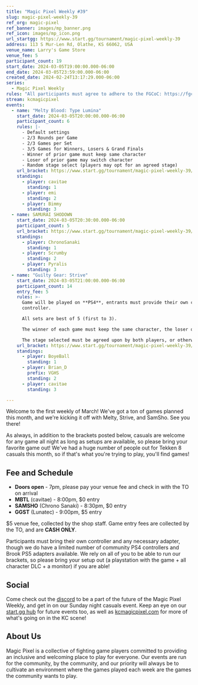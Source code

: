 ```yaml
---
title: "Magic Pixel Weekly #39"
slug: magic-pixel-weekly-39
ref_org: magic-pixel
ref_banner: images/mp_banner.png
ref_icon: images/mp_icon.png
url_startgg: https://www.start.gg/tournament/magic-pixel-weekly-39
address: 113 S Mur-Len Rd, Olathe, KS 66062, USA
venue_name: Larry's Game Store
venue_fee: 5
participant_count: 19
start_date: 2024-03-05T19:00:00.000-06:00
end_date: 2024-03-05T23:59:00.000-06:00
created_date: 2024-02-24T13:17:29.000-06:00
series:
  - Magic Pixel Weekly
rules: "All participants must agree to adhere to the FGCoC: https://fgcoc.com/"
stream: kcmagicpixel
events:
  - name: "Melty Blood: Type Lumina"
    start_date: 2024-03-05T20:00:00.000-06:00
    participant_count: 6
    rules: |-
      - Default settings
      - 2/3 Rounds per Game
      - 2/3 Games per Set
      - 3/5 Games for Winners, Losers & Grand Finals
      - Winner of prior game must keep same character
      - Loser of prior game may switch character
      - Random stage select (players may opt for an agreed stage)
    url_bracket: https://www.start.gg/tournament/magic-pixel-weekly-39/events/melty-blood-type-lumina/brackets/1591446/2382734
    standings:
      - player: cavitae
        standing: 1
      - player: emi
        standing: 2
      - player: Bimmy
        standing: 3
  - name: SAMURAI SHODOWN
    start_date: 2024-03-05T20:30:00.000-06:00
    participant_count: 5
    url_bracket: https://www.start.gg/tournament/magic-pixel-weekly-39/events/samurai-shodown/brackets/1591449/2382737
    standings:
      - player: ChronoSanaki
        standing: 1
      - player: Scrumby
        standing: 2
      - player: Pyralis
        standing: 3
  - name: "Guilty Gear: Strive"
    start_date: 2024-03-05T21:00:00.000-06:00
    participant_count: 14
    entry_fee: 5
    rules: >-
      Game will be played on **PS4**, entrants must provide their own compatible
      controller.  

      All sets are best of 5 (first to 3).  

      The winner of each game must keep the same character, the loser of that game may switch characters.  

      The stage selected must be agreed upon by both players, or otherwise selected at random.
    url_bracket: https://www.start.gg/tournament/magic-pixel-weekly-39/events/guilty-gear-strive/brackets/1591442/2382730
    standings:
      - player: BoyeBall
        standing: 1
      - player: Brian_D
        prefix: VGHS
        standing: 2
      - player: cavitae
        standing: 3

---
```


Welcome to the first weekly of March! We've got a ton of games planned this month, and we're kicking it off with Melty, Strive, and SamSho. See you there!

As always, in addition to the brackets posted below, casuals are welcome for any game all night as long as setups are available, so please bring your favorite game out! We've had a huge number of people out for Tekken 8 casuals this month, so if that's what you're trying to play, you'll find games!

## Fee and Schedule

- **Doors open** - 7pm, please pay your venue fee and check in with the TO on arrival
- **MBTL** (cavitae) - 8:00pm, $0 entry
- **SAMSHO** (Chrono Sanaki) - 8:30pm, $0 entry
- **GGST** (Lunatec) - 9:00pm, $5 entry

$5 venue fee, collected by the shop staff. Game entry fees are collected by the TO, and are **CASH ONLY**. 

Participants must bring their own controller and any necessary adapter, though we do have a limited number of community PS4 controllers and Brook PS5 adapters available. We rely on all of you to be able to run our brackets, so please bring your setup out (a playstation with the game + all character DLC + a monitor) if you are able!  

## Social
Come check out the [discord](https://discord.gg/jkmn6CVrrQ) to be a part of the future of the Magic Pixel Weekly, and get in on our Sunday night casuals event. Keep an eye on our [start.gg hub](https://www.start.gg/hub/magic-pixel) for future events too, as well as [kcmagicpixel.com](https://kcmagicpixel.com) for more of what's going on in the KC scene!

## About Us

Magic Pixel is a collective of fighting game players committed to providing an inclusive and welcoming place to play for everyone. Our events are run for the community, by the community, and our priority will always be to cultivate an environment where the games played each week are the games the community wants to play.
  